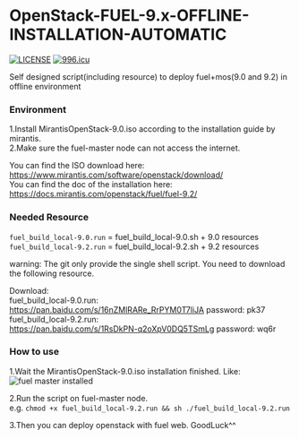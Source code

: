 # OpenStack-FUEL-9.x-OFFLINE-INSTALLATION-AUTOMATIC

[![LICENSE](https://img.shields.io/badge/license-NPL%20(The%20996%20Prohibited%20License)-blue.svg)](https://github.com/996icu/996.ICU/blob/master/LICENSE)
[![996.icu](https://img.shields.io/badge/link-996.icu-red.svg)](https://996.icu)

Self designed script(including resource) to deploy fuel+mos(9.0 and 9.2) in offline environment

### Environment
1.Install MirantisOpenStack-9.0.iso according to the installation guide by mirantis. <br/>
2.Make sure the fuel-master node can not access the internet.

You can find the ISO download here: https://www.mirantis.com/software/openstack/download/<br/>
You can find the doc of the installation here: https://docs.mirantis.com/openstack/fuel/fuel-9.2/<br/>

### Needed Resource
`fuel_build_local-9.0.run` = fuel_build_local-9.0.sh + 9.0 resources<br/>
`fuel_build_local-9.2.run` = fuel_build_local-9.2.sh + 9.2 resources<br/>
  
warning: The git only provide the single shell script. You need to download the following resource.

Download:<br/>
fuel_build_local-9.0.run:<br/>
https://pan.baidu.com/s/16nZMlRARe_RrPYM0T7liJA    password: pk37<br/>
fuel_build_local-9.2.run:<br/>
https://pan.baidu.com/s/1RsDkPN-q2oXpV0DQ5TSmLg    password: wq6r

### How to use
1.Wait the MirantisOpenStack-9.0.iso installation finished. Like:<br/>
![fuel master installed](https://github.com/BalaBalaYi/OpenStack-FUEL-9.x-OFFLINE-INSTALLATION-AUTOMATIC/raw/master/install.png) 

2.Run the script on fuel-master node. <br/>
e.g. `chmod +x fuel_build_local-9.2.run && sh ./fuel_build_local-9.2.run`

3.Then you can deploy openstack with fuel web. GoodLuck^^


